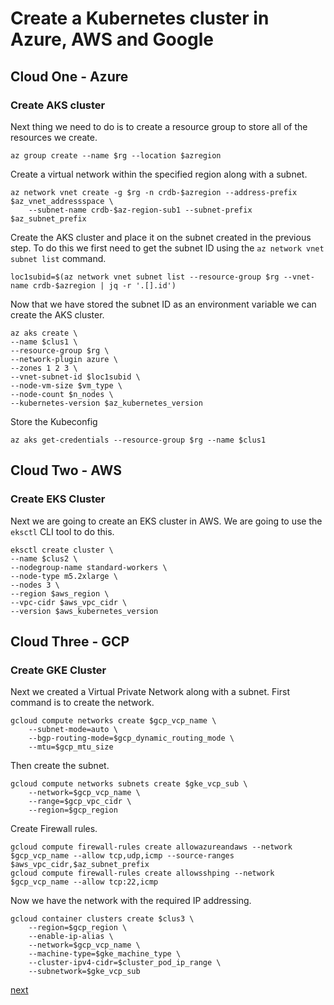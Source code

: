 # Create a Kubernetes cluster in Azure, AWS and Google

## Cloud One - Azure

### Create AKS cluster

Next thing we need to do is to create a resource group to store all of the resources we create.
```
az group create --name $rg --location $azregion
```

Create a virtual network within the specified region along with a subnet.
```
az network vnet create -g $rg -n crdb-$azregion --address-prefix $az_vnet_addressspace \
    --subnet-name crdb-$az-region-sub1 --subnet-prefix $az_subnet_prefix
```

Create the AKS cluster and place it on the subnet created in the previous step. To do this we first need to get the subnet ID using the `az network vnet subnet list` command.
```
loc1subid=$(az network vnet subnet list --resource-group $rg --vnet-name crdb-$azregion | jq -r '.[].id')
```

Now that we have stored the subnet ID as an environment variable we can create the AKS cluster.
```
az aks create \
--name $clus1 \
--resource-group $rg \
--network-plugin azure \
--zones 1 2 3 \
--vnet-subnet-id $loc1subid \
--node-vm-size $vm_type \
--node-count $n_nodes \
--kubernetes-version $az_kubernetes_version
```

Store the Kubeconfig
```
az aks get-credentials --resource-group $rg --name $clus1
```

## Cloud Two - AWS

### Create EKS Cluster

Next we are going to create an EKS cluster in AWS. We are going to use the `eksctl` CLI tool to do this.
```
eksctl create cluster \
--name $clus2 \
--nodegroup-name standard-workers \
--node-type m5.2xlarge \
--nodes 3 \
--region $aws_region \
--vpc-cidr $aws_vpc_cidr \
--version $aws_kubernetes_version
```

## Cloud Three - GCP

### Create GKE Cluster

Next we created a Virtual Private Network along with a subnet. First command is to create the network.
```
gcloud compute networks create $gcp_vcp_name \
    --subnet-mode=auto \
    --bgp-routing-mode=$gcp_dynamic_routing_mode \
    --mtu=$gcp_mtu_size
```

Then create the subnet.
```
gcloud compute networks subnets create $gke_vcp_sub \
    --network=$gcp_vcp_name \
    --range=$gcp_vpc_cidr \
    --region=$gcp_region
```

Create Firewall rules.
```
gcloud compute firewall-rules create allowazureandaws --network $gcp_vcp_name --allow tcp,udp,icmp --source-ranges $aws_vpc_cidr,$az_subnet_prefix
gcloud compute firewall-rules create allowsshping --network $gcp_vcp_name --allow tcp:22,icmp
```

Now we have the network with the required IP addressing.
```
gcloud container clusters create $clus3 \
    --region=$gcp_region \
    --enable-ip-alias \
    --network=$gcp_vcp_name \
    --machine-type=$gke_machine_type \
    --cluster-ipv4-cidr=$cluster_pod_ip_range \
    --subnetwork=$gke_vcp_sub
```

[next](2-create-vpn-devices.md)